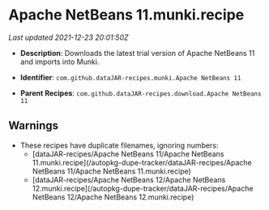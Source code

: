 # Apache NetBeans 11.munki.recipe

_Last updated 2021-12-23 20:01:50Z_

- **Description**: Downloads the latest trial version of Apache NetBeans 11 and imports into Munki.

- **Identifier**: `com.github.dataJAR-recipes.munki.Apache NetBeans 11`

- **Parent Recipes**: `com.github.dataJAR-recipes.download.Apache NetBeans 11`


## Warnings

- These recipes have duplicate filenames, ignoring numbers:
    - [dataJAR-recipes/Apache NetBeans 11/Apache NetBeans 11.munki.recipe](/autopkg-dupe-tracker/dataJAR-recipes/Apache NetBeans 11/Apache NetBeans 11.munki.recipe)
    - [dataJAR-recipes/Apache NetBeans 12/Apache NetBeans 12.munki.recipe](/autopkg-dupe-tracker/dataJAR-recipes/Apache NetBeans 12/Apache NetBeans 12.munki.recipe)